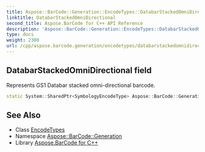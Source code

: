 ```yaml
---
title: Aspose::BarCode::Generation::EncodeTypes::DatabarStackedOmniDirectional field
linktitle: DatabarStackedOmniDirectional
second_title: Aspose.BarCode for C++ API Reference
description: 'Aspose::BarCode::Generation::EncodeTypes::DatabarStackedOmniDirectional field. Represents GS1 Databar stacked omni-directional barcode in C++.'
type: docs
weight: 2300
url: /cpp/aspose.barcode.generation/encodetypes/databarstackedomnidirectional/
---
```

## DatabarStackedOmniDirectional field


Represents GS1 Databar stacked omni-directional barcode.

```cpp
static System::SharedPtr<SymbologyEncodeType> Aspose::BarCode::Generation::EncodeTypes::DatabarStackedOmniDirectional
```

## See Also

* Class [EncodeTypes](../)
* Namespace [Aspose::BarCode::Generation](../../)
* Library [Aspose.BarCode for C++](../../../)
